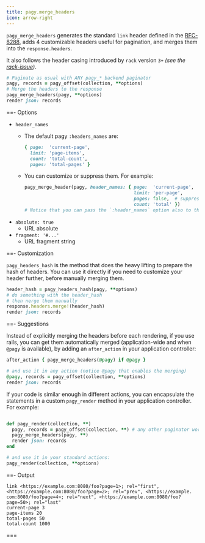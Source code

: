 ```yaml
---
title: pagy.merge_headers
icon: arrow-right
---
```


`pagy_merge_headers` generates the standard `link` header defined in the
[RFC-8288](https://tools.ietf.org/html/rfc8288), adds 4 customizable headers useful for pagination, and merges them into the `response.headers`.

It also follows the header casing introduced by `rack` version `3+` _(see the [rack-issue](https://github.com/rack/rack/issues/1592))_.

```ruby Controller
# Paginate as usual with ANY pagy_* backend paginator
pagy, records = pagy_offset(collection, **options)
# Merge the headers to the response
pagy_merge_headers(pagy, **options)
render json: records
```

==- Options

- `header_names`
  - The default pagy `:headers_names` are:
    ```ruby
    { page:  'current-page',
      limit: 'page-items',
      count: 'total-count',
      pages: 'total-pages' }
    ```
  - You can customize or suppress them. For example:

    ```ruby Controller
    pagy_merge_header(pagy, header_names: { page:  'current-page',
                                            limit: 'per-page',
                                            pages: false,  # suppress the output
                                            count: 'total' })
    # Notice that you can pass the `:header_names` option also to the paginator 
    ```
- `absolute: true`
  - URL absolute
- `fragment: '#...'`
  - URL fragment string

==- Customization
<br/>

`pagy_headers_hash` is the method that does the heavy lifting to prepare the hash of headers. You can use it directly if you need to customize your header further, before manually merging them.

```ruby Controller (action)
header_hash = pagy_headers_hash(pagy, **options)
# do something with the header_hash
# then nerge them manually
response.headers.merge!(header_hash)
render json: records
```

==- Suggestions
<br/>

Instead of explicitly merging the headers before each rendering, if you use rails, you can get them automatically merged (application-wide and when `@pagy` is available), by adding an `after_action` in your application controller:

```ruby Controller (after_action)
after_action { pagy_merge_headers(@pagy) if @pagy }

# and use it in any action (notice @pagy that enables the merging)
@pagy, records = pagy_offset(collection, **options)
render json: records
```

If your code is similar enough in different actions, you can encapsulate the statements in a custom `pagy_render` method in your
application controller. For example:

```ruby Controller (pagy_render)

def pagy_render(collection, **)
  pagy, records = pagy_offset(collection, **) # any other paginator works
  pagy_merge_headers(pagy, **)
  render json: records
end

# and use it in your standard actions:
pagy_render(collection, **options)
```

==- Output

```text Example of the default HTTP headers
link <https://example.com:8080/foo?page=1>; rel="first", <https://example.com:8080/foo?page=2>; rel="prev", <https://example.
com:8080/foo?page=4>; rel="next", <https://example.com:8080/foo?page=50>; rel="last"
current-page 3
page-items 20
total-pages 50
total-count 1000
```

===
